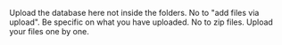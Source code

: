 Upload the database here not inside the folders.
No to "add files via upload". Be specific on what you have uploaded.
No to zip files. Upload your files one by one.
